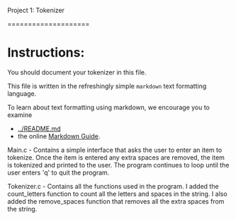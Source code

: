 Project 1: Tokenizer


====================
# Instructions:

You should document your tokenizer in this file.

This file is written in the refreshingly simple `markdown` text
formatting language.

To learn about text formatting using markdown, we encourage you to examine 
 - [../README.md](../README.md)
 - the online [Markdown Guide](https://www.markdownguide.org/).

Main.c - Contains a simple interface that asks the user to enter an item to
tokenize.  Once the item is entered any extra spaces are removed, the item is
tokenized and printed to the user. The program continues to loop until the
user enters 'q' to quit the program.

Tokenizer.c - Contains all the functions used in the program. I added the
count_letters function to count all the letters and spaces in the string. I
also added the remove_spaces function that removes all the extra spaces from
the string. 
